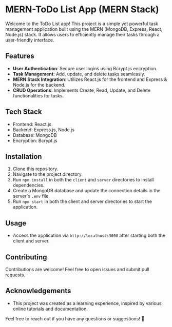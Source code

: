 # MERN-ToDo List App (MERN Stack)

Welcome to the ToDo List app! This project is a simple yet powerful task management application built using the MERN (MongoDB, Express, React, Node.js) stack. It allows users to efficiently manage their tasks through a user-friendly interface.

## Features

- **User Authentication**: Secure user logins using Bcrypt.js encryption.
- **Task Management**: Add, update, and delete tasks seamlessly.
- **MERN Stack Integration**: Utilizes React.js for the frontend and Express & Node.js for the backend.
- **CRUD Operations**: Implements Create, Read, Update, and Delete functionalities for tasks.

## Tech Stack

- Frontend: React.js
- Backend: Express.js, Node.js
- Database: MongoDB
- Encryption: Bcrypt.js

## Installation

1. Clone this repository.
2. Navigate to the project directory.
3. Run `npm install` in both the `client` and `server` directories to install dependencies.
4. Create a MongoDB database and update the connection details in the server's `.env` file.
5. Run `npm start` in both the client and server directories to start the application.

## Usage

- Access the application via `http://localhost:3000` after starting both the client and server.

## Contributing

Contributions are welcome! Feel free to open issues and submit pull requests.

## Acknowledgements

- This project was created as a learning experience, inspired by various online tutorials and documentation.

Feel free to reach out if you have any questions or suggestions! 🚀
